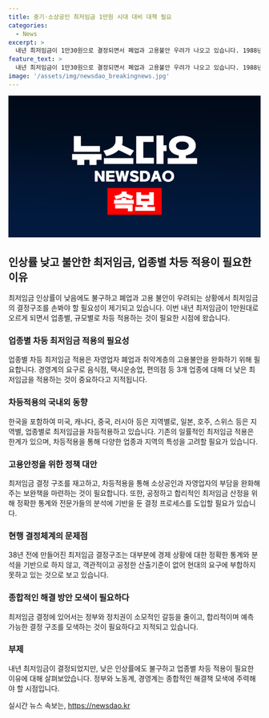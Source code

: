 ```yaml
---
title: 중기·소상공인 최저임금 1만원 시대 대비 대책 필요
categories:
  - News
excerpt: >
  내년 최저임금이 1만30원으로 결정되면서 폐업과 고용불안 우려가 나오고 있습니다. 1988년 이후 37년 만에 처음으로 최저임금이 1만원을 넘어섰으나, 이에 따른 자영업자 폐업과 취약계층의 고용불안이 우려되고 있습니다. 중소기업과 소상공인, 자영업자들은 감당하기 힘든 상황으로 폐업 우려가 커지고 있습니다. 또한, 최저임금 사각지대 문제도 악화되고 있으며, 이를 해결하기 위해 업종별, 규모별로 차등 적용되는 것이 필요하다는 목소리가 나오고 있습니다. 이에 대해 정부와 정치권은 합리적이고 예측 가능한 최저임금 정책을 모색해야 할 것으로 보입니다.
feature_text: >
  내년 최저임금이 1만30원으로 결정되면서 폐업과 고용불안 우려가 나오고 있습니다. 1988년 이후 37년 만에 처음으로 최저임금이 1만원을 넘어섰으나, 이에 따른 자영업자 폐업과 취약계층의 고용불안이 우려되고 있습니다. 중소기업과 소상공인, 자영업자들은 감당하기 힘든 상황으로 폐업 우려가 커지고 있습니다. 또한, 최저임금 사각지대 문제도 악화되고 있으며, 이를 해결하기 위해 업종별, 규모별로 차등 적용되는 것이 필요하다는 목소리가 나오고 있습니다. 이에 대해 정부와 정치권은 합리적이고 예측 가능한 최저임금 정책을 모색해야 할 것으로 보입니다.
image: '/assets/img/newsdao_breakingnews.jpg'
---
```


<p><img src="/assets/img/newsdao_breakingnews.jpg" alt="ontimetimes 속보" /></p>

<h2 data-ke-size="size26">인상률 낮고 불안한 최저임금, 업종별 차등 적용이 필요한 이유</h2>

<p data-ke-size="size16">최저임금 인상률이 낮음에도 불구하고 폐업과 고용 불안이 우려되는 상황에서 최저임금의 결정구조를 손봐야 할 필요성이 제기되고 있습니다. 이번 내년 최저임금이 1만원대로 오르게 되면서 업종별, 규모별로 차등 적용하는 것이 필요한 시점에 왔습니다.</p>

<h3 data-ke-size="size24">업종별 차등 최저임금 적용의 필요성</h3>

<p data-ke-size="size16">업종별 차등 최저임금 적용은 자영업자 폐업과 취약계층의 고용불안을 완화하기 위해 필요합니다. 경영계의 요구로 음식점, 택시운송업, 편의점 등 3개 업종에 대해 더 낮은 최저임금을 적용하는 것이 중요하다고 지적됩니다.</p>

<h3 data-ke-size="size24">차등적용의 국내외 동향</h3>

<p data-ke-size="size16">한국을 포함하여 미국, 캐나다, 중국, 러시아 등은 지역별로, 일본, 호주, 스위스 등은 지역별, 업종별로 최저임금을 차등적용하고 있습니다. 기존의 일률적인 최저임금 적용은 한계가 있으며, 차등적용을 통해 다양한 업종과 지역의 특성을 고려할 필요가 있습니다.</p>

<h3 data-ke-size="size24">고용안정을 위한 정책 대안</h3>

<p data-ke-size="size16">최저임금 결정 구조를 재고하고, 차등적용을 통해 소상공인과 자영업자의 부담을 완화해주는 보완책을 마련하는 것이 필요합니다. 또한, 공정하고 합리적인 최저임금 산정을 위해 정확한 통계와 전문가들의 분석에 기반을 둔 결정 프로세스를 도입할 필요가 있습니다.</p>

<h3 data-ke-size="size24">현행 결정체계의 문제점</h3>

<p data-ke-size="size16">38년 전에 만들어진 최저임금 결정구조는 대부분에 경제 상황에 대한 정확한 통계와 분석을 기반으로 하지 않고, 객관적이고 공정한 산출기준이 없어 현대의 요구에 부합하지 못하고 있는 것으로 보고 있습니다.</p>

<h3 data-ke-size="size24">종합적인 해결 방안 모색이 필요하다</h3>

<p data-ke-size="size16">최저임금 결정에 있어서는 정부와 정치권이 소모적인 갈등을 줄이고, 합리적이며 예측 가능한 결정 구조를 모색하는 것이 필요하다고 지적되고 있습니다.</p>

<h3 data-ke-size="size24">부제</h3>

<p data-ke-size="size16">내년 최저임금이 결정되었지만, 낮은 인상률에도 불구하고 업종별 차등 적용이 필요한 이유에 대해 살펴보았습니다. 정부와 노동계, 경영계는 종합적인 해결책 모색에 주력해야 할 시점입니다.</p>

실시간 뉴스 속보는, <a href="https://newsdao.kr" rel="dofollow">https://newsdao.kr</a>


